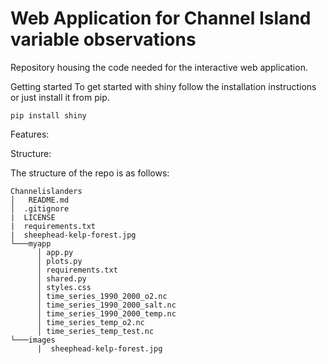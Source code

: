 # Web Application for Channel Island variable observations
Repository housing the code needed for the interactive web application.

Getting started
To get started with shiny follow the installation instructions or just install it from pip.

```
pip install shiny
```

Features:

Structure:

The structure of the repo is as follows:
```
Channelislanders
│   README.md
│  .gitignore
|  LICENSE
|  requirements.txt
|  sheephead-kelp-forest.jpg
└───myapp
      │ app.py
      │ plots.py
      │ requirements.txt
      │ shared.py
      │ styles.css
      │ time_series_1990_2000_o2.nc
      │ time_series_1990_2000_salt.nc
      │ time_series_1990_2000_temp.nc
      │ time_series_temp_o2.nc
      │ time_series_temp_test.nc
└───images
      |  sheephead-kelp-forest.jpg
```
